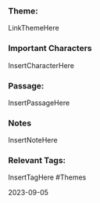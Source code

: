 ### Theme: 
LinkThemeHere

### Important Characters
InsertCharacterHere

### Passage:
InsertPassageHere

### Notes
InsertNoteHere

### Relevant Tags:
InsertTagHere #Themes 

2023-09-05